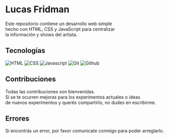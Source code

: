 # Lucas Fridman
Este repositorio contiene un desarrollo web simple <br> hecho con HTML, CSS y JavaScript para centralizar <br> la información y shows del artista.

## Tecnologías
<div>
<img alt="HTML" src="https://img.shields.io/badge/HTML-7D9D9C?style=for-the-badge&logo=html5&logoColor=white">
<img alt="CSS" src="https://img.shields.io/badge/CSS-7D9D9C?style=for-the-badge&logo=css3&logoColor=white">
<img alt="Javascript" src="https://img.shields.io/badge/Javascript-7D9D9C?style=for-the-badge&logo=javascript&logoColor=white">
<img alt="Git" src="https://img.shields.io/badge/Git-7D9D9C?style=for-the-badge&logo=git&logoColor=white">
<img alt="Github" src="https://img.shields.io/badge/Github-7D9D9C?style=for-the-badge&logo=github&logoColor=white">
</div>

## Contribuciones
Todas las contribuciones son bienvenidas. <br> Si se te ocurren mejoras para los experimentos actuales o ideas <br> de nuevos experimentos y querés compartirlo, no dudes en escribirme.

## Errores
Si encontrás un error, por favor comunicate conmigo para poder arreglarlo.
